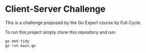 # Client-Server Challenge

This is a challenge proposed by the Go Expert course by Full Cycle.

To run this project simply clone this repository and run:

```sh
go mod tidy
go run main.go
```
